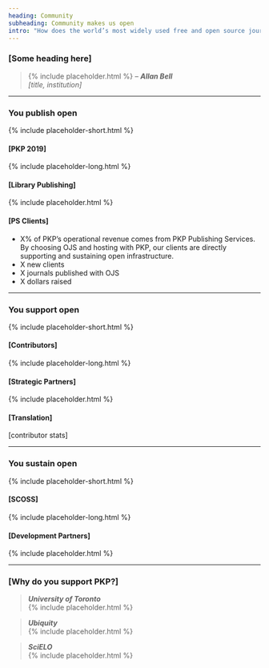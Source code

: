 ```yaml
---
heading: Community
subheading: Community makes us open
intro: "How does the world’s most widely used free and open source journal publishing platform remain open? The answer is easy: <strong>you</strong>. Behind PKP is a vibrant, passionate, and international community of contributors who help to make our software better, together."
---
```


### [Some heading here]

> {% include placeholder.html %} <cite>&ndash; **Allan Bell** <br/>[title, institution]</cite>

---

### You publish open

{% include placeholder-short.html %}

#### [PKP 2019]

{% include placeholder-long.html %}

#### [Library Publishing]

{% include placeholder.html %}

#### [PS Clients]

- X% of PKP’s operational revenue comes from PKP Publishing Services. By choosing OJS and hosting with PKP, our clients are directly supporting and sustaining open infrastructure.  
- X new clients
- X journals published with OJS
- X dollars raised

---

### You support open

{% include placeholder-short.html %}

#### [Contributors]

{% include placeholder-long.html %}

#### [Strategic Partners]

{% include placeholder.html %}

#### [Translation]

[contributor stats]

---

### You sustain open

{% include placeholder-short.html %}

#### [SCOSS]

{% include placeholder-long.html %}

#### [Development Partners]

{% include placeholder.html %}

---

### [Why do you support PKP?]

> <cite>**University of Toronto**</cite> <br/>{% include placeholder.html %}

> <cite>**Ubiquity**</cite> <br/>{% include placeholder.html %}

> <cite>**SciELO**</cite> <br/> {% include placeholder.html %}


<!-- <div class="blockquotes">
  <blockquote>
    <cite>
      <strong>University of Toronto</strong>
    </cite>
    <br/>
    {% include placeholder.html %}
  </blockquote>

  <blockquote>
    <cite>
      <strong>Ubiquity</strong>
    </cite>
    <br/>
    {% include placeholder.html %}
  </blockquote>

  <blockquote>
    <cite>
      <strong>SciELO</strong>
    </cite>
    <br/>
    {% include placeholder.html %}
  </blockquote>
</div> -->
